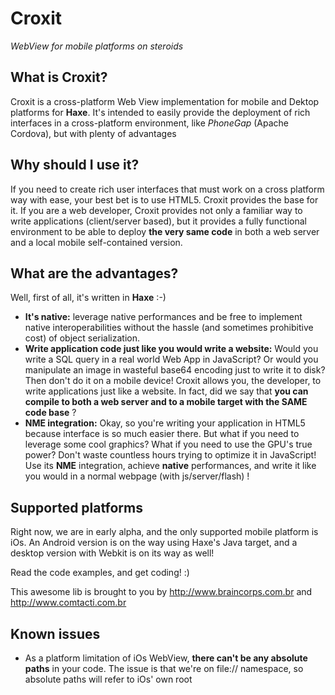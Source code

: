 Croxit
======
*WebView for mobile platforms on steroids*

## What is Croxit?
Croxit is a cross-platform Web View implementation for mobile and Dektop platforms for **Haxe**. It's intended to easily provide the deployment of rich interfaces in a cross-platform environment, like *PhoneGap* (Apache Cordova), but with plenty of advantages

## Why should I use it?
If you need to create rich user interfaces that must work on a cross platform way with ease, your best bet is to use HTML5. Croxit provides the base for it. If you are a web developer, Croxit provides not only a familiar way to write applications (client/server based), but it provides a fully functional environment to be able to deploy **the very same code** in both a web server and a local mobile self-contained version.

## What are the advantages?
Well, first of all, it's written in **Haxe** :-)

 * **It's native:** leverage native performances and be free to implement native interoperabilities without the hassle (and sometimes prohibitive cost) of object serialization.
 * **Write application code just like you would write a website:** Would you write a SQL query in a real world Web App in JavaScript? Or would you manipulate an image in wasteful base64 encoding just to write it to disk? Then don't do it on a mobile device! Croxit allows you, the developer, to write applications just like a website. In fact, did we say that **you can compile to both a web server and to a mobile target with the SAME code base** ?
 * **NME integration:** Okay, so you're writing your application in HTML5 because interface is so much easier there. But what if you need to leverage some cool graphics? What if you need to use the GPU's true power? Don't waste countless hours trying to optimize it in JavaScript! Use its **NME** integration, achieve **native** performances, and write it like you would in a normal webpage (with js/server/flash) !

## Supported platforms
Right now, we are in early alpha, and the only supported mobile platform is iOs. An Android version is on the way using Haxe's Java target, and a desktop version with Webkit is on its way as well!

Read the code examples, and get coding! :)

This awesome lib is brought to you by http://www.braincorps.com.br and http://www.comtacti.com.br

## Known issues
 * As a platform limitation of iOs WebView, **there can't be any absolute paths** in your code. The issue is that we're on file:// namespace, so absolute paths will refer to iOs' own root
